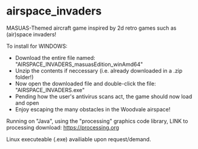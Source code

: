 # airspace_invaders
MASUAS-Themed aircraft game inspired by 2d retro games such as (air)space invaders!

To install for WINDOWS: 
 - Download the entire file named: "AIRSPACE_INVADERS_masuasEdition_winAmd64"
 - Unzip the contents if neccessary (i.e. already downloaded in a .zip folder!)
 - Now open the downloaded file and double-click the file: "AIRSPACE_INVADERS.exe"
 - Pending how the user's antivirus scans act, the game should now load and open
 - Enjoy escaping the many obstacles in the Woodvale airspace!


Running on "Java", using the "processing" graphics code library,
LINK to processing download: https://processing.org 

Linux executeable (.exe) availiable upon request/demand.

